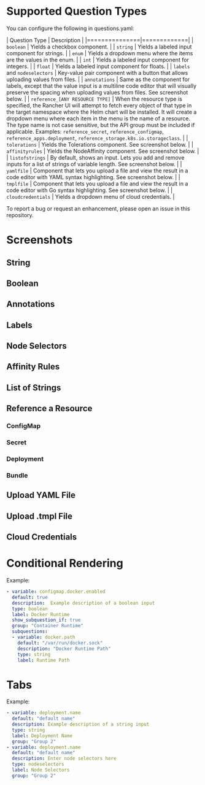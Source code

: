# Supported Question Types

You can configure the following in questions.yaml:

| Question Type | Description |
|===============|=============|
| `boolean` | Yields a checkbox component. |
| `string` | Yields a labeled input component for strings. |
| `enum` | Yields a dropdown menu where the items are the values in the enum. |
| `int` | Yields a labeled input component for integers. |
| `float` | Yields a labeled input component for floats. | 
| `labels` and `nodeselectors` | Key-value pair component with a button that allows uploading values from files. |
| `annotations` | Same as the component for labels, except that the value input is a multiline code editor that will visually preserve the spacing when uploading values from files. See screenshot below. |
| `reference_[ANY RESOURCE TYPE]` | When the resource type is specified, the Rancher UI will attempt to fetch every object of that type in the target namespace where the Helm chart will be installed. It will create a dropdown menu where each item in the menu is the name of a resource. The type name is not case sensitive, but the API group must be included if applicable. Examples: `reference_secret`, `reference_configmap`, `reference_apps.deployment`, `reference_storage.k8s.io.storageclass`. |
| `tolerations` | Yields the Tolerations component. See screenshot below. |
| `affinityrules` | Yields the NodeAffinity component. See screenshot below.  |
| `listofstrings` | By default, shows an input. Lets you add and remove inputs for a list of strings of variable length. See screenshot below. |
| `yamlfile` | Component that lets you upload a file and view the result in a code editor with YAML syntax highlighting. See screenshot below. |
| `tmplfile` | Component that lets you upload a file and view the result in a code editor with Go syntax highlighting. See screenshot below. |
| `cloudcredentials` | Yields a dropdown menu of cloud credentials. |

To report a bug or request an enhancement, please open an issue in this repository.

# Screenshots

## String

## Boolean

## Annotations

## Labels

## Node Selectors

## Affinity Rules

## List of Strings

## Reference a Resource

### ConfigMap

### Secret

### Deployment

### Bundle

## Upload YAML File

## Upload .tmpl File

## Cloud Credentials


# Conditional Rendering

Example:

```yaml
- variable: configmap.docker.enabled
  default: true
  description:  Example description of a boolean input
  type: boolean
  label: Docker Runtime
  show_subquestion_if: true
  group: "Container Runtime"
  subquestions:
  - variable: docker.path
    default: "/var/run/docker.sock"
    description: "Docker Runtime Path"
    type: string
    label: Runtime Path
```

# Tabs

Example:

```yaml
- variable: deployment.name
  default: "default name"
  description: Example description of a string input
  type: string
  label: Deployment Name
  group: "Group 2"
- variable: deployment.name
  default: "default name"
  description: Enter node selectors here
  type: nodeselectors
  label: Node Selectors
  group: "Group 2"
```